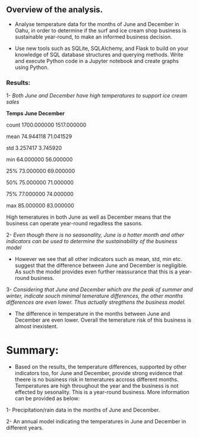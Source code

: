## Overview of the analysis.


-  Analyse temperature data for the months of June and December in Oahu, in order to determine if the surf and ice cream shop business is sustainable year-round, to make an informed business decision.

-  Use new tools such as SQLite, SQLAlchemy, and Flask to build on your knowledge of SQL database structures and querying methods. Write and execute Python code in a Jupyter notebook and create graphs using Python.
   

### Results:

1- *Both June and December have high temperatures to support ice cream sales*

**Temps                            June                                December**

count	                             1700.000000                        1517.000000

mean	                             74.944118                          71.041529

std	                             3.257417                           3.745920

min	                             64.000000                          56.000000 

25% 	                             73.000000                          69.000000

50%	                             75.000000                          71.000000
      
75%	                             77.000000                          74.000000

max	                             85.000000                          83.000000 


High temeratures in both June as well as December means that the business can operate year-round regadless the sasons.


2- *Even though there is no seasonality, June is a hotter month and other indicators can be used to determine the sustainability of the business model*

-   However we see that all other indicators such as mean, std, min etc. suggest that the difference between June and December is negligible. As such the model provides even further reassurance that this is a year-round business.


3- *Considering that June and December which are the peak of summer and winter, indicate souch minimal temerature differences, the other months differences are even lower. Thus actually stregthens the business model.*

-   The difference in temperature in the months between June and December are even lower. Overall the temerature risk of this business is almost inexistent.



# Summary:

-   Based on the results, the temperature differences, supported by other indicators too, for June and December, provide strong evidence that theere is no business risk in temeratures accross different months. Temperatures are high throughout the year and the business is not effected by sesonality. This is a year-round business. More information can be provided as below:

1- Precipitation/rain data in the months of June and December.

2- An annual model indicating the temperatures in June and December in different years. 
